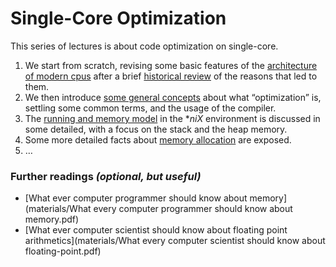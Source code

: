 # Single-Core Optimization


This series of lectures is about code optimization on single-core.

1.  We start from scratch, revising some basic features of the [architecture of modern cpus](01--Modern_architecture.pdf) after a brief [historical review](00--No_more_free_lunch.pdf) of the reasons that led to them.
2.  We then introduce [some general concepts](02--Optimization-preliminary_and_basic_compiler_usage.pdf) about what “optimization” is, settling some common terms, and the usage of the compiler.
3.  The [running and memory model](03--Heap_stack_and_memory_model.pdf) in the **niX* environment is discussed in some detailed, with a focus on the stack and the heap memory.
4.  Some more detailed facts about [memory allocation](04--Memory_allocation.pdf) are exposed.
5.  …



### Further readings _(optional, but useful)_

*  [What ever computer programmer should know about memory](materials/What every computer programmer should know about memory.pdf)
*  [What ever computer scientist should know about floating point arithmetics](materials/What every computer scientist should know about floating-point.pdf)

